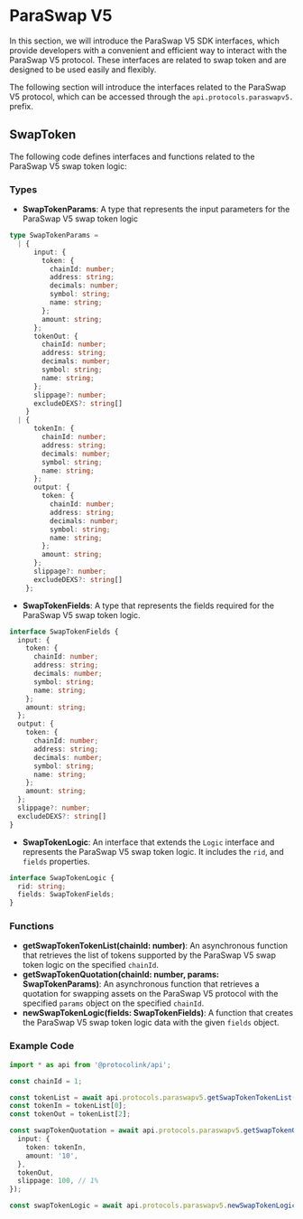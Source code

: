 # ParaSwap V5

In this section, we will introduce the ParaSwap V5 SDK interfaces, which provide developers with a convenient and efficient way to interact with the ParaSwap V5 protocol. These interfaces are related to swap token and are designed to be used easily and flexibly.

The following section will introduce the interfaces related to the ParaSwap V5 protocol, which can be accessed through the `api.protocols.paraswapv5.` prefix.

## SwapToken

The following code defines interfaces and functions related to the ParaSwap V5 swap token logic:

### Types

* **SwapTokenParams**: A type that represents the input parameters for the ParaSwap V5 swap token logic

```typescript
type SwapTokenParams =
  | {
      input: {
        token: {
          chainId: number;
          address: string;
          decimals: number;
          symbol: string;
          name: string;
        };
        amount: string;
      };
      tokenOut: {
        chainId: number;
        address: string;
        decimals: number;
        symbol: string;
        name: string;
      };
      slippage?: number;
      excludeDEXS?: string[]
    }
  | {
      tokenIn: {
        chainId: number;
        address: string;
        decimals: number;
        symbol: string;
        name: string;
      };
      output: {
        token: {
          chainId: number;
          address: string;
          decimals: number;
          symbol: string;
          name: string;
        };
        amount: string;
      };
      slippage?: number;
      excludeDEXS?: string[]
    };
```

* **SwapTokenFields**: A type that represents the fields required for the ParaSwap V5 swap token logic.

```typescript
interface SwapTokenFields {
  input: {
    token: {
      chainId: number;
      address: string;
      decimals: number;
      symbol: string;
      name: string;
    };
    amount: string;
  };
  output: {
    token: {
      chainId: number;
      address: string;
      decimals: number;
      symbol: string;
      name: string;
    };
    amount: string;
  };
  slippage?: number;
  excludeDEXS?: string[]
}
```

* **SwapTokenLogic**: An interface that extends the `Logic` interface and represents the ParaSwap V5 swap token logic. It includes the `rid`, and `fields` properties.

```typescript
interface SwapTokenLogic {
  rid: string;
  fields: SwapTokenFields;
}
```

### Functions

* **getSwapTokenTokenList(chainId: number)**: An asynchronous function that retrieves the list of tokens supported by the ParaSwap V5 swap token logic on the specified `chainId`.
* **getSwapTokenQuotation(chainId: number, params: SwapTokenParams)**: An asynchronous function that retrieves a quotation for swapping assets on the ParaSwap V5 protocol with the specified `params` object on the specified `chainId`.
* **newSwapTokenLogic(fields: SwapTokenFields)**: A function that creates the ParaSwap V5 swap token logic data with the given `fields` object.

### Example Code

```typescript
import * as api from '@protocolink/api';

const chainId = 1;

const tokenList = await api.protocols.paraswapv5.getSwapTokenTokenList(chainId);
const tokenIn = tokenList[0];
const tokenOut = tokenList[2];

const swapTokenQuotation = await api.protocols.paraswapv5.getSwapTokenQuotation(chainId, {
  input: {
    token: tokenIn,
    amount: '10',
  },
  tokenOut,
  slippage: 100, // 1%
});

const swapTokenLogic = await api.protocols.paraswapv5.newSwapTokenLogic(swapTokenQuotation);
```
